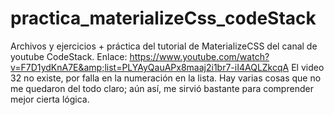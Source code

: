# practica_materializeCss_codeStack
Archivos y ejercicios + práctica del tutorial de MaterializeCSS del canal de youtube CodeStack. Enlace: https://www.youtube.com/watch?v=F7D1ydKnA7E&amp;list=PLYAyQauAPx8maaj2i1br7-iI4AQLZkcqA El video 32 no existe, por falla en la numeración en la lista. Hay varias cosas que no me quedaron del todo claro; aún así, me sirvió bastante para comprender mejor cierta lógica.
